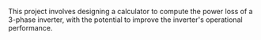This project involves designing a calculator to compute the power loss of a 3-phase inverter, with the potential to improve the inverter's operational performance.
